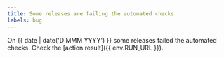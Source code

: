 ```yaml
---
title: Some releases are failing the automated checks
labels: bug
---
```

On {{ date | date('D MMM YYYY') }} some releases failed the automated checks.
Check the [action result]({{ env.RUN_URL }}).
